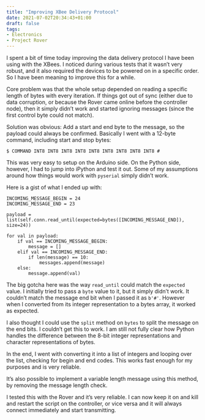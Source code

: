 ```yaml
---
title: "Improving XBee Delivery Protocol"
date: 2021-07-02T20:34:43+01:00
draft: false
tags:
- Electronics
- Project Rover
---
```

I spent a bit of time today improving the data delivery protocol I have been using with the XBees. I noticed during various tests that it wasn’t very robust, and it also required the devices to be powered on in a specific order. So I have been meaning to improve this for a while.

Core problem was that the whole setup depended on reading a specific length of bytes with every iteration. If things got out of sync (either due to data corruption, or because the Rover came online before the controller node), then it simply didn’t work and started ignoring messages (since the first control byte could not match).

Solution was obvious: Add a start and end byte to the message, so the payload could always be confirmed. Basically I went with a 12-byte command, including start and stop bytes:

`$ COMMAND INT8 INT8 INT8 INT8 INT8 INT8 INT8 INT8 INT8 #`

This was very easy to setup on the Arduino side. On the Python side, however, I had to jump into iPython and test it out. Some of my assumptions around how things would work with `pyserial` simply didn’t work.

Here is a gist of what I ended up with:

```
INCOMING_MESSAGE_BEGIN = 24
INCOMING_MESSAGE_END = 23

payload = list(self.conn.read_until(expected=bytes([INCOMING_MESSAGE_END]), size=24))

for val in payload:
    if val == INCOMING_MESSAGE_BEGIN:
        message = []
    elif val == INCOMING_MESSAGE_END:
        if len(message) == 10:
            messages.append(message)
    else:
        message.append(val)
```

The big gotcha here was the way `read_until` could match the `expected` value. I initially tried to pass a `byte` value to it, but it simply didn’t work. It couldn’t match the message end bit when I passed it as `b'#'`. However when I converted from its integer representation to a bytes array, it worked as expected.

I also thought I could use the `split` method on `bytes` to split the message on the end bits. I couldn’t get this to work. I am still not fully clear how Python handles the difference between the 8-bit integer representations and character representations of bytes.

In the end, I went with converting it into a list of integers and looping over the list, checking for begin and end codes. This works fast enough for my purposes and is very reliable.

It’s also possible to implement a variable length message using this method, by removing the message length check.

I tested this with the Rover and it’s very reliable. I can now keep it on and kill and restart the script on the controller, or vice versa and it will always connect immediately and start transmitting.